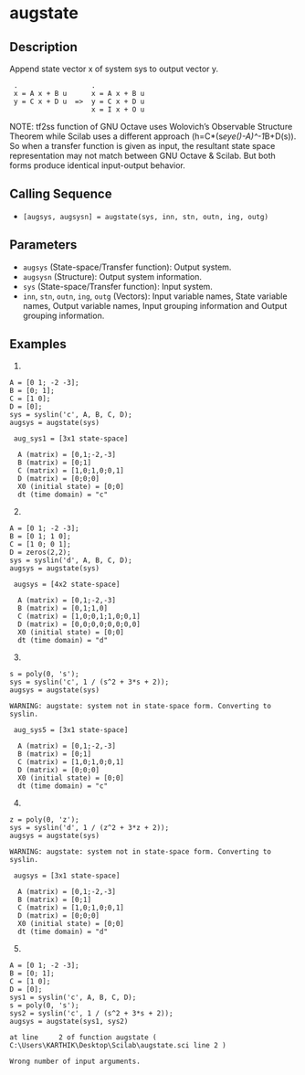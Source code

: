 # augstate

## Description
Append state vector x of system sys to output vector y.
```
 .                  .
 x = A x + B u      x = A x + B u
 y = C x + D u  =>  y = C x + D u
                    x = I x + O u
```

NOTE: tf2ss function of GNU Octave uses Wolovich’s Observable Structure Theorem while Scilab uses a different approach (h=C*(s*eye()-A)^-1*B+D(s)). So when a transfer function is given as input, the resultant state space representation may not match between GNU Octave & Scilab. But both forms produce identical input-output behavior.

## Calling Sequence
- `[augsys, augsysn] = augstate(sys, inn, stn, outn, ing, outg)`

## Parameters
- `augsys` (State-space/Transfer function): Output system.
- `augsysn` (Structure): Output system information.
- `sys` (State-space/Transfer function): Input system.
- `inn`, `stn`, `outn`, `ing`, `outg` (Vectors): Input variable names, State variable names, Output variable names, Input grouping information and Output grouping information.

## Examples
1.
```
A = [0 1; -2 -3];
B = [0; 1];
C = [1 0];
D = [0];
sys = syslin('c', A, B, C, D);
augsys = augstate(sys)
```
```
 aug_sys1 = [3x1 state-space]

  A (matrix) = [0,1;-2,-3]
  B (matrix) = [0;1]
  C (matrix) = [1,0;1,0;0,1]
  D (matrix) = [0;0;0]
  X0 (initial state) = [0;0]
  dt (time domain) = "c"
```

2.
```
A = [0 1; -2 -3];
B = [0 1; 1 0];
C = [1 0; 0 1];
D = zeros(2,2);
sys = syslin('d', A, B, C, D);
augsys = augstate(sys)
```
```
 augsys = [4x2 state-space]

  A (matrix) = [0,1;-2,-3]
  B (matrix) = [0,1;1,0]
  C (matrix) = [1,0;0,1;1,0;0,1]
  D (matrix) = [0,0;0,0;0,0;0,0]
  X0 (initial state) = [0;0]
  dt (time domain) = "d"
```

3.
```
s = poly(0, 's');
sys = syslin('c', 1 / (s^2 + 3*s + 2));
augsys = augstate(sys)
```
```
WARNING: augstate: system not in state-space form. Converting to syslin.

 aug_sys5 = [3x1 state-space]

  A (matrix) = [0,1;-2,-3]
  B (matrix) = [0;1]
  C (matrix) = [1,0;1,0;0,1]
  D (matrix) = [0;0;0]
  X0 (initial state) = [0;0]
  dt (time domain) = "c"
```

4.
```
z = poly(0, 'z');
sys = syslin('d', 1 / (z^2 + 3*z + 2));
augsys = augstate(sys)
```
```
WARNING: augstate: system not in state-space form. Converting to syslin.

 augsys = [3x1 state-space]

  A (matrix) = [0,1;-2,-3]
  B (matrix) = [0;1]
  C (matrix) = [1,0;1,0;0,1]
  D (matrix) = [0;0;0]
  X0 (initial state) = [0;0]
  dt (time domain) = "d"
```

5.
```
A = [0 1; -2 -3];
B = [0; 1];
C = [1 0];
D = [0];
sys1 = syslin('c', A, B, C, D);
s = poly(0, 's');
sys2 = syslin('c', 1 / (s^2 + 3*s + 2));
augsys = augstate(sys1, sys2)
```
```
at line     2 of function augstate ( C:\Users\KARTHIK\Desktop\Scilab\augstate.sci line 2 )

Wrong number of input arguments.
```

